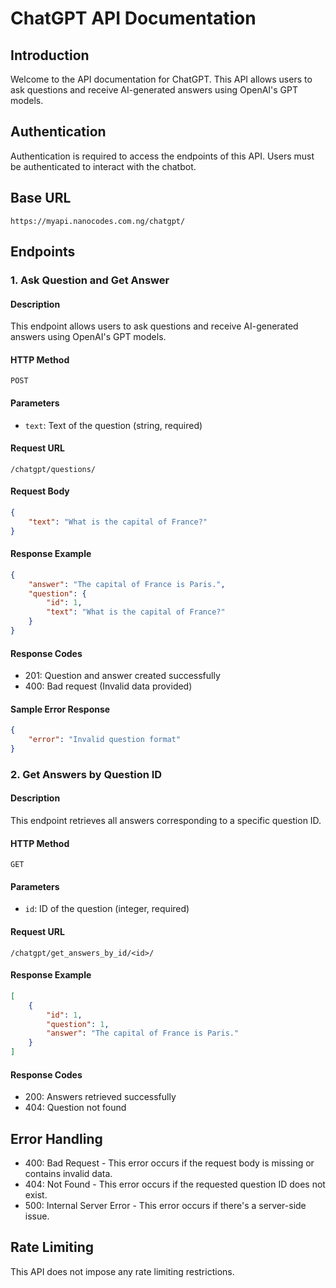 # ChatGPT API Documentation

## Introduction

Welcome to the API documentation for ChatGPT. This API allows users to ask questions and receive AI-generated answers using OpenAI's GPT models.

## Authentication

Authentication is required to access the endpoints of this API. Users must be authenticated to interact with the chatbot.

## Base URL

```
https://myapi.nanocodes.com.ng/chatgpt/
```

## Endpoints

### 1. Ask Question and Get Answer

#### Description

This endpoint allows users to ask questions and receive AI-generated answers using OpenAI's GPT models.

#### HTTP Method

```
POST
```

#### Parameters

- `text`: Text of the question (string, required)

#### Request URL

```
/chatgpt/questions/
```

#### Request Body

```json
{
    "text": "What is the capital of France?"
}
```

#### Response Example

```json
{
    "answer": "The capital of France is Paris.",
    "question": {
        "id": 1,
        "text": "What is the capital of France?"
    }
}
```

#### Response Codes

- 201: Question and answer created successfully
- 400: Bad request (Invalid data provided)

#### Sample Error Response

```json
{
    "error": "Invalid question format"
}
```

### 2. Get Answers by Question ID

#### Description

This endpoint retrieves all answers corresponding to a specific question ID.

#### HTTP Method

```
GET
```

#### Parameters

- `id`: ID of the question (integer, required)

#### Request URL

```
/chatgpt/get_answers_by_id/<id>/
```

#### Response Example

```json
[
    {
        "id": 1,
        "question": 1,
        "answer": "The capital of France is Paris."
    }
]
```

#### Response Codes

- 200: Answers retrieved successfully
- 404: Question not found

## Error Handling

- 400: Bad Request - This error occurs if the request body is missing or contains invalid data.
- 404: Not Found - This error occurs if the requested question ID does not exist.
- 500: Internal Server Error - This error occurs if there's a server-side issue.

## Rate Limiting

This API does not impose any rate limiting restrictions.

